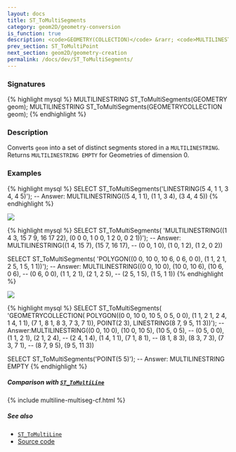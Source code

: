 ```yaml
---
layout: docs
title: ST_ToMultiSegments
category: geom2D/geometry-conversion
is_function: true
description: <code>GEOMETRY(COLLECTION)</code> &rarr; <code>MULTILINESTRING</code>
prev_section: ST_ToMultiPoint
next_section: geom2D/geometry-creation
permalink: /docs/dev/ST_ToMultiSegments/
---
```


### Signatures

{% highlight mysql %}
MULTILINESTRING ST_ToMultiSegments(GEOMETRY geom);
MULTILINESTRING ST_ToMultiSegments(GEOMETRYCOLLECTION geom);
{% endhighlight %}

### Description

Converts `geom` into a set of distinct segments stored in a `MULTILINESTRING`.
Returns `MULTILINESTRING EMPTY` for Geometries of dimension 0.

### Examples

{% highlight mysql %}
SELECT ST_ToMultiSegments('LINESTRING(5 4, 1 1, 3 4, 4 5)');
-- Answer: MULTILINESTRING((5 4, 1 1), (1 1, 3 4), (3 4, 4 5))
{% endhighlight %}

<img class="displayed" src="../ST_ToMultiSegments1.png"/>

{% highlight mysql %}
SELECT ST_ToMultiSegments(
    'MULTILINESTRING((1 4 3, 15 7 9, 16 17 22),
                     (0 0 0, 1 0 0, 1 2 0, 0 2 1))');
-- Answer: MULTILINESTRING((1 4, 15 7), (15 7, 16 17),
--                          (0 0, 1 0), (1 0, 1 2), (1 2, 0 2))

SELECT ST_ToMultiSegments(
    'POLYGON((0 0, 10 0, 10 6, 0 6, 0 0),
              (1 1, 2 1, 2 5, 1 5, 1 1))');
-- Answer: MULTILINESTRING((0 0, 10 0), (10 0, 10 6), (10 6, 0 6),
--                          (0 6, 0 0), (1 1, 2 1), (2 1, 2 5),
--                          (2 5, 1 5), (1 5, 1 1))
{% endhighlight %}

<img class="displayed" src="../ST_ToMultiSegments2.png"/>

{% highlight mysql %}
SELECT ST_ToMultiSegments(
    'GEOMETRYCOLLECTION(
       POLYGON((0 0, 10 0, 10 5, 0 5, 0 0),
                (1 1, 2 1, 2 4, 1 4, 1 1),
                (7 1, 8 1, 8 3, 7 3, 7 1)),
       POINT(2 3),
       LINESTRING(8 7, 9 5, 11 3))');
-- Answer:MULTILINESTRING((0 0, 10 0), (10 0, 10 5), (10 5, 0 5),
--                         (0 5, 0 0), (1 1, 2 1), (2 1, 2 4),
--                         (2 4, 1 4), (1 4, 1 1), (7 1, 8 1),
--                         (8 1, 8 3), (8 3, 7 3), (7 3, 7 1),
--                         (8 7, 9 5), (9 5, 11 3))

SELECT ST_ToMultiSegments('POINT(5 5)');
-- Answer: MULTILINESTRING EMPTY
{% endhighlight %}

##### Comparison with [`ST_ToMultiLine`](../ST_ToMultiLine)

{% include multiline-multiseg-cf.html %}

##### See also

* [`ST_ToMultiLine`](../ST_ToMultiLine)
* <a href="https://github.com/orbisgis/h2gis/blob/master/h2gis-functions/src/main/java/org/h2gis/functions/spatial/convert/ST_ToMultiSegments.java" target="_blank">Source code</a>
